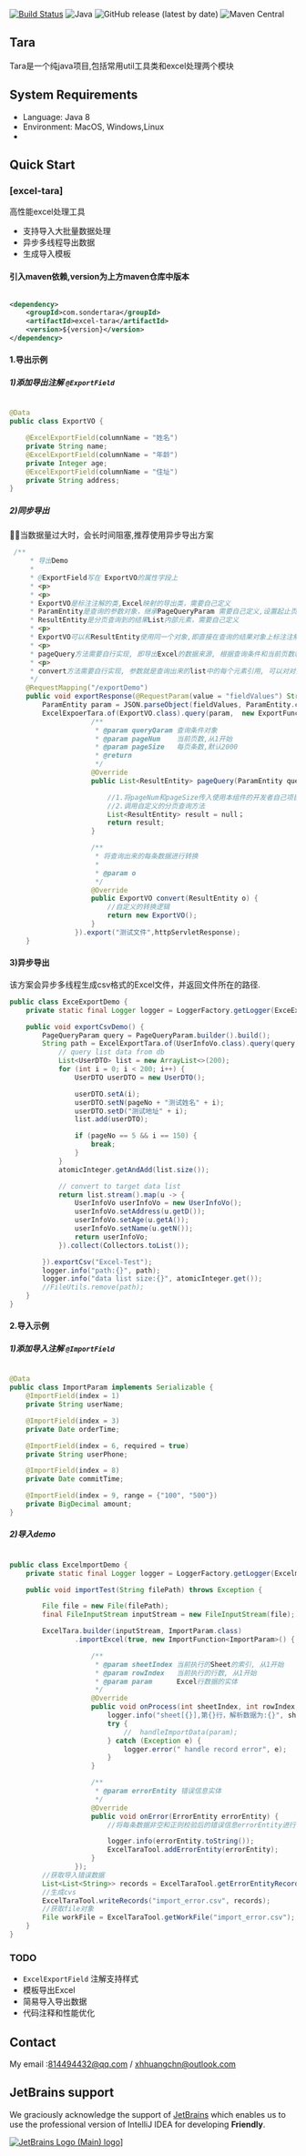 [![Build Status](https://travis-ci.org/sondertara/tara.svg?branch=master)](https://travis-ci.org/sondertara/tara)
![Java](https://sondertara.github.io/assets/java8.svg)
![GitHub release (latest by date)](https://img.shields.io/github/v/release/sondertara/tara)
![Maven Central](https://img.shields.io/maven-central/v/com.sondertara/tara)

## Tara

Tara是一个纯java项目,包括常用util工具类和excel处理两个模块

## System Requirements

- Language: Java 8
- Environment: MacOS, Windows,Linux
-

## Quick Start

### [excel-tara]

高性能excel处理工具

- 支持导入大批量数据处理
- 异步多线程导出数据
- 生成导入模板

#### 引入maven依赖,version为上方maven仓库中版本

```xml

<dependency>
    <groupId>com.sondertara</groupId>
    <artifactId>excel-tara</artifactId>
    <version>${version}</version>
</dependency>
```

#### 1.导出示例

##### 1)添加导出注解 `@ExportField`

```java

@Data
public class ExportVO {

    @ExcelExportField(columnName = "姓名")
    private String name;
    @ExcelExportField(columnName = "年龄")
    private Integer age;
    @ExcelExportField(columnName = "住址")
    private String address;
}
```

##### 2)同步导出

🌈🌈当数据量过大时，会长时间阻塞,推荐使用异步导出方案

``` java
 /**
     * 导出Demo
     *
     * @ExportField写在 ExportVO的属性字段上
     * <p>
     * <p>
     * ExportVO是标注注解的类,Excel映射的导出类，需要自己定义
     * ParamEntity是查询的参数对象，继承PageQueryParam 需要自己定义,设置起止页和分页大小
     * ResultEntity是分页查询到的结果List内部元素，需要自己定义
     * <p>
     * ExportVO可以和ResultEntity使用同一个对象,即直接在查询的结果对象上标注注解(建议使用两个对象, 实现解耦)
     * <p>
     * pageQuery方法需要自行实现, 即导出Excel的数据来源, 根据查询条件和当前页数和每页条数进行数据层查询, 当返回List的条数为NULL或者小于DEFAULT_PAGE_SIZE(每页条数)时, 将视为查询结束, 反之则会发生死循环
     * <p>
     * convert方法需要自行实现, 参数就是查询出来的list中的每个元素引用, 可以对对象属性的转换或者对象的转换, 但是必须返回标注注解的对象
     */
    @RequestMapping("/exportDemo")
    public void exportResponse(@RequestParam(value = "fieldValues") String fieldValues, HttpServletResponse httpServletResponse) {
        ParamEntity param = JSON.parseObject(fieldValues, ParamEntity.class);
        ExcelExpoerTara.of(ExportVO.class).query(param,  new ExportFunction<ParamEntity, ResultEntity>() {
                    /**
                     * @param queryQaram 查询条件对象
                     * @param pageNum    当前页数,从1开始
                     * @param pageSize   每页条数,默认2000
                     * @return
                     */
                    @Override
                    public List<ResultEntity> pageQuery(ParamEntity queryQaram, int pageNum) {

                        //1.将pageNum和pageSize传入使用本组件的开发者自己项目的分页逻辑中
                        //2.调用自定义的分页查询方法
                        List<ResultEntity> result = null；
                        return result;
                    }

                    /**
                     * 将查询出来的每条数据进行转换
                     *
                     * @param o
                     */
                    @Override
                    public ExportVO convert(ResultEntity o) {
                        //自定义的转换逻辑
                        return new ExportVO();
                    }
                }).export("测试文件",httpServletResponse);
    }
```

#### 3)异步导出

该方案会异步多线程生成csv格式的Excel文件，并返回文件所在的路径.

```java
public class ExceExportDemo {
    private static final Logger logger = LoggerFactory.getLogger(ExceExportDemo.class);

    public void exportCsvDemo() {
        PageQueryParam query = PageQueryParam.builder().build();
        String path = ExcelExportTara.of(UserInfoVo.class).query(query, pageNo -> {
            // query list data from db
            List<UserDTO> list = new ArrayList<>(200);
            for (int i = 0; i < 200; i++) {
                UserDTO userDTO = new UserDTO();

                userDTO.setA(i);
                userDTO.setN(pageNo + "测试姓名" + i);
                userDTO.setD("测试地址" + i);
                list.add(userDTO);

                if (pageNo == 5 && i == 150) {
                    break;
                }
            }
            atomicInteger.getAndAdd(list.size());

            // convert to target data list
            return list.stream().map(u -> {
                UserInfoVo userInfoVo = new UserInfoVo();
                userInfoVo.setAddress(u.getD());
                userInfoVo.setAge(u.getA());
                userInfoVo.setName(u.getN());
                return userInfoVo;
            }).collect(Collectors.toList());

        }).exportCsv("Excel-Test");
        logger.info("path:{}", path);
        logger.info("data list size:{}", atomicInteger.get());
        //FileUtils.remove(path);
    }
}
```

#### 2.导入示例

##### 1)添加导入注解 `@ImportField`

```java

@Data
public class ImportParam implements Serializable {
    @ImportField(index = 1)
    private String userName;

    @ImportField(index = 3)
    private Date orderTime;

    @ImportField(index = 6, required = true)
    private String userPhone;

    @ImportField(index = 8)
    private Date commitTime;

    @ImportField(index = 9, range = {"100", "500"})
    private BigDecimal amount;
}
```

##### 2)导入demo

```java

public class ExcelmportDemo {
    private static final Logger logger = LoggerFactory.getLogger(ExcelmportDemo.class);

    public void importTest(String filePath) throws Exception {

        File file = new File(filePath);
        final FileInputStream inputStream = new FileInputStream(file);

        ExcelTara.builder(inputStream, ImportParam.class)
                .importExcel(true, new ImportFunction<ImportParam>() {

                    /**
                     * @param sheetIndex 当前执行的Sheet的索引, 从1开始
                     * @param rowIndex   当前执行的行数, 从1开始
                     * @param param      Excel行数据的实体
                     */
                    @Override
                    public void onProcess(int sheetIndex, int rowIndex, ImportParam param) {
                        logger.info("sheet[{}],第{}行，解析数据为:{}", sheetIndex, rowIndex, JSON.toJSONString(param));
                        try {
                            //  handleImportData(param);
                        } catch (Exception e) {
                            logger.error(" handle record error", e);
                        }
                    }

                    /**
                     * @param errorEntity 错误信息实体
                     */
                    @Override
                    public void onError(ErrorEntity errorEntity) {
                        //将每条数据非空和正则校验后的错误信息errorEntity进行自定义处理

                        logger.info(errorEntity.toString());
                        ExcelTaraTool.addErrorEntity(errorEntity);
                    }
                });
        //获取导入错误数据
        List<List<String>> records = ExcelTaraTool.getErrorEntityRecords();
        //生成cvs
        ExcelTaraTool.writeRecords("import_error.csv", records);
        //获取file对象
        File workFile = ExcelTaraTool.getWorkFile("import_error.csv");
    }
}

```

### TODO

- `ExcelExportField` 注解支持样式
- 模板导出Excel
- 简易导入导出数据
- 代码注释和性能优化

## Contact

My email :814494432@qq.com / xhhuangchn@outlook.com

## JetBrains support

We graciously acknowledge the support of [JetBrains](https://www.jetbrains.com/community/opensource/#support?from=tara)
which enables us to use the professional version
of IntelliJ IDEA for developing **Friendly**.

[![JetBrains Logo (Main) logo](docs/assets/jb_beam.png)](https://www.jetbrains.com/community/opensource/#support?from=tara)]

